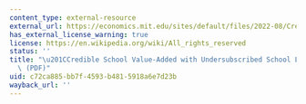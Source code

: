 ```yaml
---
content_type: external-resource
external_url: https://economics.mit.edu/sites/default/files/2022-08/Credible%20School%20Value-Added%20with%20Undersubscribed%20School%20Lotteries.pdf
has_external_license_warning: true
license: https://en.wikipedia.org/wiki/All_rights_reserved
status: ''
title: "\u201CCredible School Value-Added with Undersubscribed School Lotteries.\u201D\
  \ (PDF)"
uid: c72ca885-bb7f-4593-b481-5918a6e7d23b
wayback_url: ''
---
```

